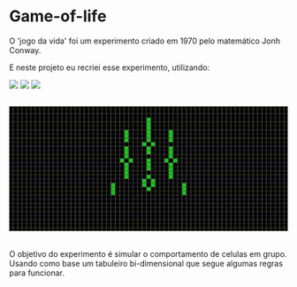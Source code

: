 # Game-of-life
<p> O 'jogo da vida' foi um experimento criado em 1970 pelo matemático Jonh Conway.</p>
<p> E neste projeto eu recriei esse experimento, utilizando: </p>

<div style='diplay: inline_block'>
  <img aling='center' widht='40' height='40' src="https://cdn.jsdelivr.net/gh/devicons/devicon/icons/html5/html5-original.svg"/>
  <img aling='center' widht='40' height='40' src="https://cdn.jsdelivr.net/gh/devicons/devicon/icons/css3/css3-original.svg"/>
  <img aling='center' widht='40' height='40' src="https://cdn.jsdelivr.net/gh/devicons/devicon/icons/javascript/javascript-original.svg"/>
</div>
 
##

<div align='center'>
  <img width='700' src='Game-life.gif'>
</div>

##

<p> O objetivo do experimento é simular o comportamento de celulas em grupo. Usando como base um tabuleiro bi-dimensional que segue algumas regras para funcionar. </p>
